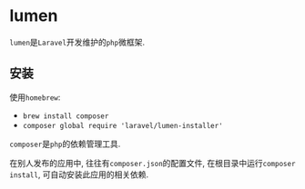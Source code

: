 # lumen

`lumen`是`Laravel`开发维护的`php`微框架.

## 安装

使用`homebrew`:
* `brew install composer`
* `composer global require 'laravel/lumen-installer'`

`composer`是`php`的依赖管理工具.

在别人发布的应用中, 往往有`composer.json`的配置文件, 在根目录中运行`composer install`, 可自动安装此应用的相关依赖.
